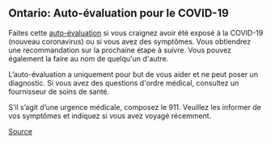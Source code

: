 ## Ontario: Auto-évaluation pour le COVID-19

Faites cette [auto-évaluation](https://covid-19.ontario.ca/autoevaluation/) si vous craignez avoir été exposé à la COVID-19 (nouveau coronavirus) ou si vous avez des symptômes. Vous obtiendrez une recommandation sur la prochaine étape à suivre. Vous pouvez également la faire au nom de quelqu'un d'autre.

L’auto-évaluation a uniquement pour but de vous aider et ne peut poser un diagnostic. Si vous avez des questions d'ordre médical, consultez un fournisseur de soins de santé.

S’il s’agit d’une urgence médicale, composez le 911. Veuillez les informer de vos symptômes et indiquez si vous avez voyagé récemment.

[Source](https://covid-19.ontario.ca/autoevaluation/)
